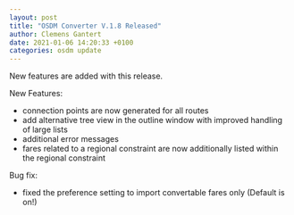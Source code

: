 ```yaml
---
layout: post
title: "OSDM Converter V.1.8 Released"
author: Clemens Gantert
date: 2021-01-06 14:20:33 +0100
categories: osdm update
---
```


New features are added with this release.

New Features:

- connection points are now generated for all routes
- add alternative tree view in the outline window with improved handling of large lists
- additional error messages
- fares related to a regional constraint are now additionally listed within the regional constraint

Bug fix:

- fixed the preference setting to import convertable fares only (Default is on!)
